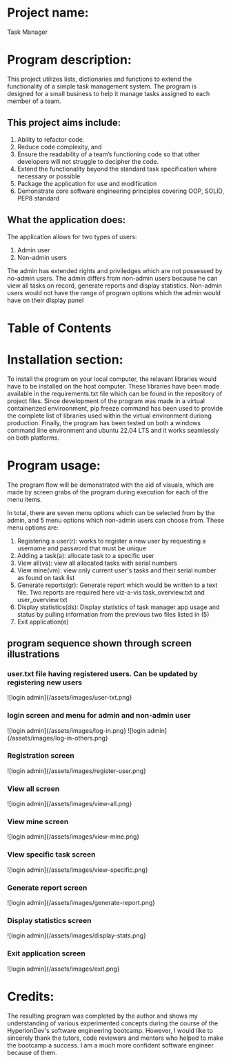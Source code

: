 # Project name:
Task Manager

# Program description:
This project utilizes lists, dictionaries and functions to extend the
functionality of a simple task management system. The program is designed for
a small business to help it manage tasks assigned to each member of a team.

## This project aims include:
1. Ability to refactor code. 
2. Reduce code complexity, and 
3. Ensure the readability of a team’s functioning code so that other developers will not struggle to decipher the code.
4. Extend the functionality beyond the standard task specification where necessary or possible
5. Package the application for use and modification 
6. Demonstrate core software engineering principles covering OOP, SOLID, PEP8 standard

## What the application does:
The application allows for two types of users:
1. Admin user
2. Non-admin users

The admin has extended rights and priviledges which are not possessed by no-admin users. The admin differs from
non-admin users because he can view all tasks on record, generate reports and display statistics. Non-admin users
would not have the range of program options which the admin would have on their display panel


# Table of Contents


# Installation section:
To install the program on your local computer, the relavant libraries would have to be
installed on the host computer. These libraries have been made available in the requirements.txt
file which can be found in the repository of project files. 
Since development of the program was made in a virtual containerized enviroonment, pip freeze command
has been used to provide the complete list of libraries used within the virtual environment duriong production.
Finally, the program has been tested on both a windows command line environment and ubuntu 22.04 LTS and
it works seamlessly on both platforms.

# Program usage:
The program flow will be demonstrated with the aid of visuals, which are made by screen grabs of the program
during execution for each of the menu items.

In total, there are seven menu options which can be selected from by the admin, and 5 menu options which non-admin
users can choose from. These menu options are:
1. Registering a user(r): works to register a new user by requesting a username and password that must be unique
2. Adding a task(a): allocate task to a specific user
3. View all(va): view all allocated tasks with serial numbers
4. View mine(vm): view only current user's tasks and their serial number as found on task list
5. Generate reports(gr): Generate report which would be written to a text file. Two reports are required here viz-a-vis task_overview.txt and user_overview.txt
6. Display statistics(ds): Display statistics of task manager app usage and status by pulling information from the previous two files listed in (5)
7. Exit application(e)

## program sequence shown through screen illustrations
### user.txt file having registered users. Can be updated by registering new users
![login admin]{/assets/images/user-txt.png}
### login screen and menu for admin and non-admin user
![login admin]{/assets/images/log-in.png}
![login admin]{/assets/images/log-in-others.png}
### Registration screen 
![login admin]{/assets/images/register-user.png}
### View all screen
![login admin]{/assets/images/view-all.png}
### View mine screen
![login admin]{/assets/images/view-mine.png}
### View specific task screen
![login admin]{/assets/images/view-specific.png}
### Generate report screen
![login admin]{/assets/images/generate-report.png}
### Display statistics screen
![login admin]{/assets/images/display-stats.png}
### Exit application screen
![login admin]{/assets/images/exit.png}


# Credits:
The resulting  program was completed by the author and shows my understanding of various experimented concepts during the course
of the HyperionDev's software engineering bootcamp. However, I would like to sincerely thank the tutors, code reviewers and mentors who helped to make
the bootcamp a success. I am a much more confident software engineer because of them.



